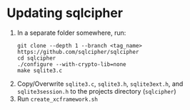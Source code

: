 # Updating sqlcipher

1. In a separate folder somewhere, run:
    ```
    git clone --depth 1 --branch <tag_name> https://github.com/sqlcipher/sqlcipher
    cd sqlcipher
    ./configure --with-crypto-lib=none
    make sqlite3.c
    ```
2. Copy/Overwrite `sqlite3.c`, `sqlite3.h`, `sqlite3ext.h`, and `sqlite3session.h` to the projects directory (`sqlcipher`)
3. Run `create_xcframework.sh`
